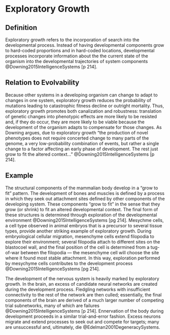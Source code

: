Exploratory Growth
==================

Definition
----------

Exploratory growth refers to the incorporation of search into the developmental process.
Instead of having developmental components grow to hard-coded proportions and in hard-coded locations, developmental processes incorporate information about the the current state of the organism into the developmental trajectories of system components @Downing2015IntelligenceSystems [p 214].

Relation to Evolvability
------------------------

Because other systems in a developing organism can change to adapt to changes in one system, exploratory growth reduces the probability of mutations leading to catastrophic fitness decline or outright mortality.
Thus, exploratory growth promotes both canalization and robustness: translation of genetic changes into phenotypic effects are more likely to be resisted and, if they do occur, they are more likely to be viable because the development of the organism adapts to compensate for those changes.
As Downing argues, due to exploratory growth “the production of novel phenotypes does not require concerted change to many parts of the genome, a very low-probability combination of events, but rather a single change to a factor affecting an early phase of development.
The rest just grow to fit the altered context...” @Downing2015IntelligenceSystems [p 214].

Example
-------

The structural components of the mammalian body develop in a “grow to fit” pattern.
The development of bones and muscles is defined by a process in which they seek out attachment sites defined by other components of the developing system.
These components “grow to fit” in the sense that they grow (or shrink) to fit an altered developmental context.
The final form of these structures is determined through exploration of the developmental environment @Downing2015IntelligenceSystems [pg 214].
Mesychme cells, a cell type observed in animal embryos that is a precursor to several tissue types, provide another striking example of exploratory growth.
During embryological cellular migration, mesenchyme cells extend filopodia to explore their environment; several filopodia attach to different sites on the blastocoel wall, and the final position of the cell is determined from a tug-of-war between the filopodia — the mesenchyme cell will choose the site where it found most stable attachment.
In this way, exploration performed by mesychyme cells contributes to the development process @Downing2015IntelligenceSystems [pg 214].

The development of the nervous system is heavily marked by exploratory growth.
In the brain, an excess of candidate neural networks are created during the development process.
Fledgling networks with insufficient connectivity to the rest of the network are then culled; essentially, the final components of the brain are derived of a much larger number of competing trial subnetworks, many of which are failures @Downing2015IntelligenceSystems [p 214].
Ennervation of the body during development proceeds in a similar trial-and-error fashion.
Excess neurons migrate and extend processes to seek out and compete for targets; many are unsuccessful and, ultimately, die @Edelman2001DegeneracySystems.
